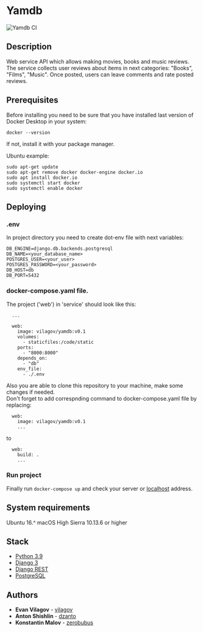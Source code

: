 # Yamdb
![Yamdb CI](https://github.com/vilagov/yamdb/workflows/Yamdb%20CI/badge.svg)

## Description
Web service API which allows making movies, books and music reviews.
The service collects user reviews about items in next categories: "Books", "Films", "Music". Once posted, users can leave comments and rate posted reviews. 

## Prerequisites
Before installing you need to be sure that you have installed last version of Docker Desktop in your system:

```
docker --version
```

If not, install it with your package manager.

Ubuntu example:

```
sudo apt-get update
sudo apt-get remove docker docker-engine docker.io
sudo apt install docker.io
sudo systemctl start docker
sudo systemctl enable docker
```

## Deploying

### .env
In project directory you need to create dot-env file with next variables:

```
DB_ENGINE=django.db.backends.postgresql
DB_NAME=<your_database_name>
POSTGRES_USER=<your_user>
POSTGRES_PASSWORD=<your_password>
DB_HOST=db
DB_PORT=5432
```

### docker-compose.yaml file.
The project ('web') in 'service' should look like this:

```
  ...

  web:
    image: vilagov/yamdb:v0.1
    volumes:
      - staticfiles:/code/static
    ports:
      - "8000:8000"
    depends_on: 
      - "db"
    env_file: 
      - ./.env
```

Also you are able to clone this repository to your machine, make some changes if needed.  
Don't forget to add correspnding command to docker-compose.yaml file by replacing:

```
  web:
    image: vilagov/yamdb:v0.1
    ...
```

to

```
  web:
    build: .
    ...
```

### Run project
Finally run `docker-compose up` and check your server or [localhost](http://127.0.0.1/) address.

## System requirements
Ubuntu 16.^
macOS High Sierra 10.13.6 or higher

## Stack
* [Python 3.9](https://www.python.org/)
* [Django 3](https://www.djangoproject.com/)
* [Django REST](https://www.django-rest-framework.org/)
* [PostgreSQL](https://www.postgresql.org/)

## Authors
* **Evan Vilagov** - [vilagov](https://github.com/vilagov)
* **Anton Shishlin** - [dzanto](https://github.com/dzanto)
* **Konstantin Malov** - [zerobubus](https://github.com/zerobubus)


